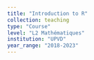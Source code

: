 ```yaml
---
title: "Introduction to R"
collection: teaching
type: "Course"
level: "L2 Mathématiques"
institution: "UPVD"
year_range: "2018-2023"
---
```


